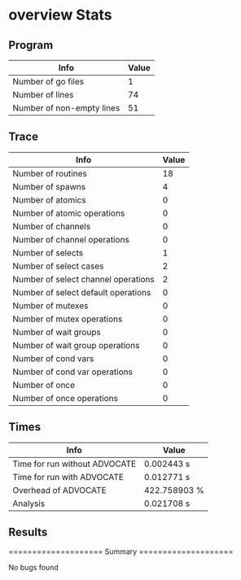 # overview Stats

## Program
| Info | Value |
| - | - |
| Number of go files | 1 |
| Number of lines | 74 |
| Number of non-empty lines | 51 |


## Trace
| Info | Value |
| - | - |
| Number of routines | 18 |
| Number of spawns | 4 |
| Number of atomics | 0 |
| Number of atomic operations | 0 |
| Number of channels | 0 |
| Number of channel operations | 0 |
| Number of selects | 1 |
| Number of select cases | 2 |
| Number of select channel operations | 2 |
| Number of select default operations | 0 |
| Number of mutexes | 0 |
| Number of mutex operations | 0 |
| Number of wait groups | 0 |
| Number of wait group operations | 0 |
| Number of cond vars | 0 |
| Number of cond var operations | 0 |
| Number of once | 0| 
| Number of once operations | 0 |


## Times
| Info | Value |
| - | - |
| Time for run without ADVOCATE | 0.002443 s |
| Time for run with ADVOCATE | 0.012771 s |
| Overhead of ADVOCATE | 422.758903 % |
| Analysis | 0.021708 s |


## Results
==================== Summary ====================

No bugs found
